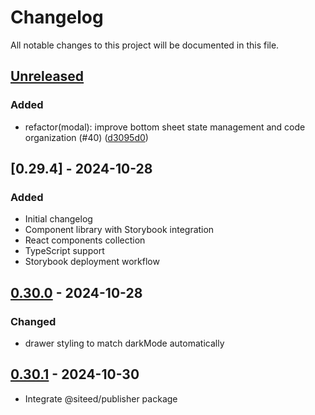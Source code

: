 # Changelog

All notable changes to this project will be documented in this file.

## [Unreleased]
### Added
- refactor(modal): improve bottom sheet state management and code organization (#40) ([d3095d0](https://github.com/deeeed/universe/commit/d3095d033119bb43a58e2aa46146fedbe6abe572))

## [0.29.4] - 2024-10-28

### Added
- Initial changelog
- Component library with Storybook integration
- React components collection
- TypeScript support
- Storybook deployment workflow


## [0.30.0] - 2024-10-28

### Changed
- drawer styling to match darkMode automatically


## [0.30.1] - 2024-10-30
- Integrate @siteed/publisher package

[unreleased]: https://github.com/deeeed/universe/compare/@siteed/design-system@@siteed/design-system@0.30.1...HEAD
[0.30.1]: https://github.com/deeeed/universe/compare/@siteed/design-system@@siteed/design-system@0.30.0...@siteed/design-system@@siteed/design-system@0.30.1
[0.30.0]: https://github.com/deeeed/universe/compare/design-system-v0.29.4...design-system-v0.30.0
[0.30.0]: https://github.com/deeeed/universe/compare/design-system-v0.29.4...design-system-v0.30.0
